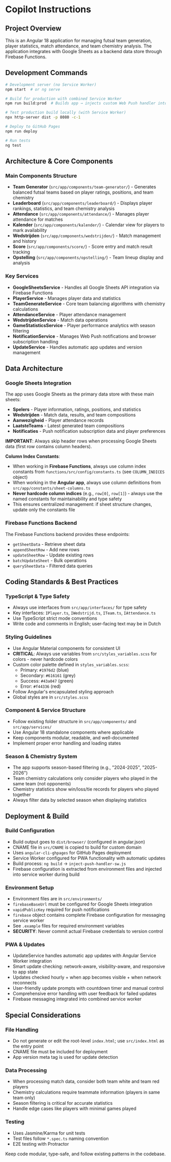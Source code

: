 # Copilot Instructions

## Project Overview
This is an Angular 18 application for managing futsal team generation, player statistics, match attendance, and team chemistry analysis. The application integrates with Google Sheets as a backend data store through Firebase Functions.

## Development Commands
```bash
# Development server (no Service Worker)
npm start  # or ng serve

# Build for production with combined Service Worker
npm run build:prod  # Builds app → injects custom Web Push handler into Angular service worker

# Test production build locally (with Service Worker)
npx http-server dist -p 8080 -c-1

# Deploy to GitHub Pages
npm run deploy

# Run tests
ng test
```

## Architecture & Core Components

### Main Components Structure
- **Team Generator** (`src/app/components/team-generator/`) - Generates balanced futsal teams based on player ratings, positions, and team chemistry
- **Leaderboard** (`src/app/components/leaderboard/`) - Displays player rankings, statistics, and team chemistry analysis  
- **Attendance** (`src/app/components/attendance/`) - Manages player attendance for matches
- **Kalender** (`src/app/components/kalender/`) - Calendar view for players to mark availability
- **Wedstrijden** (`src/app/components/wedstrijden/`) - Match management and history
- **Score** (`src/app/components/score/`) - Score entry and match result tracking
- **Opstelling** (`src/app/components/opstelling/`) - Team lineup display and analysis

### Key Services
- **GoogleSheetsService** - Handles all Google Sheets API integration via Firebase Functions
- **PlayerService** - Manages player data and statistics
- **TeamGenerateService** - Core team balancing algorithms with chemistry calculations
- **AttendanceService** - Player attendance management
- **WedstrijdenService** - Match data operations
- **GameStatisticsService** - Player performance analytics with season filtering
- **NotificationService** - Manages Web Push notifications and browser subscription handling
- **UpdateService** - Handles automatic app updates and version management

## Data Architecture

### Google Sheets Integration
The app uses Google Sheets as the primary data store with these main sheets:
- **Spelers** - Player information, ratings, positions, and statistics
- **Wedstrijden** - Match data, results, and team compositions
- **Aanwezigheid** - Player attendance records
- **LaatsteTeams** - Latest generated team compositions
- **Notificaties** - Push notification subscription data and player preferences

**IMPORTANT**: Always skip header rows when processing Google Sheets data (first row contains column headers).

**Column Index Constants**: 
- When working in **Firebase Functions**, always use column index constants from `functions/src/config/constants.ts` (see `COLUMN_INDICES` object)
- When working in the **Angular app**, always use column definitions from `src/app/constants/sheet-columns.ts`
- **Never hardcode column indices** (e.g., `row[0]`, `row[1]`) - always use the named constants for maintainability and type safety
- This ensures centralized management: if sheet structure changes, update only the constants file

### Firebase Functions Backend
The Firebase Functions backend provides these endpoints:
- `getSheetData` - Retrieve sheet data
- `appendSheetRow` - Add new rows
- `updateSheetRow` - Update existing rows  
- `batchUpdateSheet` - Bulk operations
- `querySheetData` - Filtered data queries

## Coding Standards & Best Practices

### TypeScript & Type Safety
- Always use interfaces from `src/app/interfaces/` for type safety
- Key interfaces: `IPlayer.ts`, `IWedstrijd.ts`, `ITeam.ts`, `IAttendance.ts`
- Use TypeScript strict mode conventions
- Write code and comments in English; user-facing text may be in Dutch

### Styling Guidelines
- Use Angular Material components for consistent UI
- **CRITICAL**: Always use variables from `src/styles_variables.scss` for colors - never hardcode colors
- Custom color palette defined in `styles_variables.scss`:
  - Primary: `#1976d2` (blue)
  - Secondary: `#616161` (grey) 
  - Success: `#43a047` (green)
  - Error: `#f44336` (red)
- Follow Angular's encapsulated styling approach
- Global styles are in `src/styles.scss`

### Component & Service Structure
- Follow existing folder structure in `src/app/components/` and `src/app/services/`
- Use Angular 18 standalone components where applicable
- Keep components modular, readable, and well-documented
- Implement proper error handling and loading states

### Season & Chemistry System
- The app supports season-based filtering (e.g., "2024-2025", "2025-2026")
- Team chemistry calculations only consider players who played in the same team (not opponents)
- Chemistry statistics show win/loss/tie records for players who played together
- Always filter data by selected season when displaying statistics

## Deployment & Build

### Build Configuration
- Build output goes to `dist/browser/` (configured in angular.json)
- CNAME file in `src/CNAME` is copied to build for custom domain
- Uses `angular-cli-ghpages` for GitHub Pages deployment
- Service Worker configured for PWA functionality with automatic updates
- Build process: `ng build` → `inject-push-handler-sw.js`
- Firebase configuration is extracted from environment files and injected into service worker during build

### Environment Setup
- Environment files are in `src/environments/`
- `firebaseBaseUrl` must be configured for Google Sheets integration
- `vapidPublicKey` required for push notifications
- `firebase` object contains complete Firebase configuration for messaging service worker
- See `.example` files for required environment variables
- **SECURITY**: Never commit actual Firebase credentials to version control

### PWA & Updates
- UpdateService handles automatic app updates with Angular Service Worker integration  
- Smart update checking: network-aware, visibility-aware, and responsive to app state
- Updates checked hourly + when app becomes visible + when network reconnects
- User-friendly update prompts with countdown timer and manual control
- Comprehensive error handling with user feedback for failed updates
- Firebase messaging integrated into combined service worker

## Special Considerations

### File Handling
- Do not generate or edit the root-level `index.html`; use `src/index.html` as the entry point
- CNAME file must be included for deployment
- App version meta tag is used for update detection

### Data Processing
- When processing match data, consider both team white and team red players
- Chemistry calculations require teammate information (players in same team only)
- Season filtering is critical for accurate statistics
- Handle edge cases like players with minimal games played

### Testing
- Uses Jasmine/Karma for unit tests
- Test files follow `*.spec.ts` naming convention
- E2E testing with Protractor

Keep code modular, type-safe, and follow existing patterns in the codebase.
